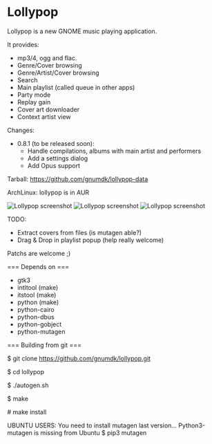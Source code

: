 Lollypop
========================

Lollypop is a new GNOME music playing application.

It provides:
- mp3/4, ogg and flac.
- Genre/Cover browsing
- Genre/Artist/Cover browsing
- Search
- Main playlist (called queue in other apps)
- Party mode
- Replay gain
- Cover art downloader
- Context artist view

Changes:
* 0.8.1 (to be released soon):
  - Handle compilations, albums with main artist and performers
  - Add a settings dialog
  - Add Opus support

Tarball: https://github.com/gnumdk/lollypop-data

ArchLinux: lollypop is in AUR

![Lollypop screenshot](https://github.com/gnumdk/lollypop-data/raw/master/lollypop1.png)
![Lollypop screenshot](https://github.com/gnumdk/lollypop-data/raw/master/lollypop2.png)
![Lollypop screenshot](https://github.com/gnumdk/lollypop-data/raw/master/lollypop3.png)

TODO:
- Extract covers from files (is mutagen able?)
- Drag & Drop in playlist popup (help really welcome)

Patchs are welcome ;)


=== Depends on ===
- gtk3
- intltool (make)
- itstool (make)
- python (make)
- python-cairo
- python-dbus
- python-gobject
- python-mutagen



=== Building from git ===

$ git clone https://github.com/gnumdk/lollypop.git

$ cd lollypop

$ ./autogen.sh

$ make

\# make install


UBUNTU USERS:
You need to install mutagen last version... Python3-mutagen is missing from Ubuntu
$ pip3 mutagen
